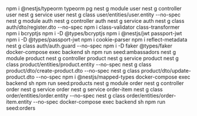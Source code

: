 npm i @nestjs/typeorm typeorm pg
nest g module user
nest g controller user
nest g service user
nest g class user/entities/user.entity --no-spec
nest g module auth
nest g controller auth
nest g service auth
nest g class auth/dto/register.dto --no-spec
npm i class-validator class-transformer
npm i bcryptjs
npm i -D @types/bcryptjs
npm i @nestjs/jwt passport-jwt
npm i -D @types/passport-jwt
npm i cookie-parser
npm i reflect-metadata
nest g class auth/auth.guard --no-spec
npm i -D faker @types/faker
docker-compose exec backend sh
npm run seed:ambassadors
nest g module product
nest g controller product
nest g service product
nest g class product/entities/product.entity --no-spec
nest g class product/dto/create-product.dto --no-spec
nest g class product/dto/update-product.dto --no-spec
npm i @nestjs/mapped-types
docker-compose exec backend sh
npm run seed:products
nest g module order
nest g controller order
nest g service order
nest g service order-item
nest g class order/entities/order.entity --no-spec
nest g class order/entities/order-item.entity --no-spec
docker-compose exec backend sh
npm run seed:orders
